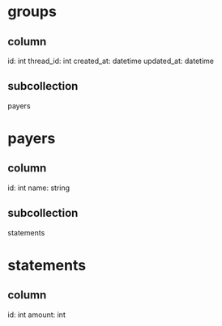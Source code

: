 # groups
## column
id: int
thread_id: int
created_at: datetime
updated_at: datetime
## subcollection
payers

# payers
## column
id: int
name: string
## subcollection
statements

# statements
## column
id: int
amount: int